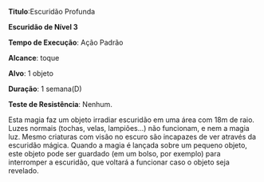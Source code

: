 **Titulo**:Escuridão Profunda

**Escuridão de Nível 3**

**Tempo de Execução**: Ação Padrão

**Alcance**: toque

**Alvo**: 1 objeto

**Duração**: 1 semana(D)

**Teste de Resistência**: Nenhum.

Esta magia faz um objeto irradiar escuridão em uma área com 18m de raio. 
Luzes normais (tochas, velas, lampiões...) não funcionam, e nem a magia luz. Mesmo criaturas com visão no escuro são incapazes de ver através da escuridão mágica.
Quando a magia é lançada sobre um pequeno objeto, este objeto pode ser guardado (em um bolso, por exemplo) para interromper a escuridão, que voltará a funcionar caso o objeto seja revelado.

